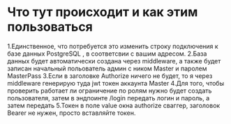 # Что тут происходит и как этим пользоваться
1.Единственное, что потребуется это изменить строку подключения к базе данных PostgreSQL , в соответсвии с вашим адресом.
2.База данных будет автоматически создана через middleware, а также будет записан начальный польователь админ с ником Master и паролем MasterPass
3.Если в заголовке Authorize ничего не будет, то я через middleware генерирую туда jwt токен аккаунта Master
4.Для того, чтобы проверить работает ли ограничение по ролям нужно будет создать пользователя, затем в эндпоинте /login передать логин и пароль, а затем передать 
5.Токен в поле value окна authorize сваггер, заголовок Bearer не нужен, просто вставляйте токен. 
